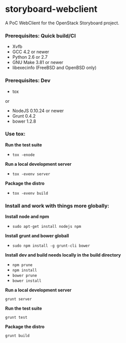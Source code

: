storyboard-webclient
====================

A PoC WebClient for the OpenStack Storyboard project.

### Prerequisites: Quick build/CI

* Xvfb
* GCC 4.2 or newer
* Python 2.6 or 2.7
* GNU Make 3.81 or newer
* libexecinfo (FreeBSD and OpenBSD only)

### Prerequisites: Dev

* tox

or

* NodeJS 0.10.24 or newer
* Grunt 0.4.2
* bower 1.2.8

### Use tox:

**Run the test suite**

* `tox -enode`

**Run a local development server**

* `tox -evenv server`

**Package the distro**

* `tox -evenv build`

### Install and work with things more globally:

**Install node and npm**

* `sudo apt-get install nodejs npm`

**Install grunt and bower globall**

* `sudo npm install -g grunt-cli bower`

**Install dev and build needs locally in the build directory**

* `npm prune`
* `npm install`
* `bower prune`
* `bower install`

**Run a local development server**

`grunt server`

**Run the test suite**

`grunt test`

**Package the distro**

`grunt build`
